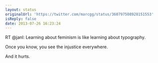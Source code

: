 ```yaml
---
layout: status
originalUrl: 'https://twitter.com/marcgg/status/360797508928151553'
isReply: false
date: 2013-07-26 16:23:24
---
```


RT @janl: Learning about feminism is like learning about typography.

Once you know, you see the injustice everywhere.

And it hurts.
